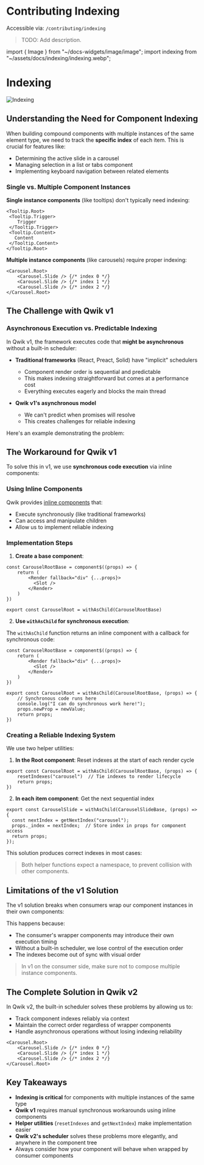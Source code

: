 # Contributing Indexing

Accessible via: `/contributing/indexing`

> TODO: Add description.

import { Image } from "~/docs-widgets/image/image";
import indexing from "~/assets/docs/indexing/indexing.webp";

# Indexing

<Image src={indexing} alt="Indexing" />

## Understanding the Need for Component Indexing

When building compound components with multiple instances of the same element type, we need to track the **specific index** of each item. This is crucial for features like:

- Determining the active slide in a carousel
- Managing selection in a list or tabs component
- Implementing keyboard navigation between related elements

### Single vs. Multiple Component Instances

**Single instance components** (like tooltips) don't typically need indexing:

```tsx
<Tooltip.Root>
 <Tooltip.Trigger>
    Trigger
 </Tooltip.Trigger>
 <Tooltip.Content>
   Content
 </Tooltip.Content>
</Tooltip.Root>
```

**Multiple instance components** (like carousels) require proper indexing:

```tsx
<Carousel.Root>
    <Carousel.Slide /> {/* index 0 */}
    <Carousel.Slide /> {/* index 1 */}
    <Carousel.Slide /> {/* index 2 */}
</Carousel.Root>
```

## The Challenge with Qwik v1

### Asynchronous Execution vs. Predictable Indexing

In Qwik v1, the framework executes code that **might be asynchronous** without a built-in scheduler:

- **Traditional frameworks** (React, Preact, Solid) have "implicit" schedulers
  - Component render order is sequential and predictable
  - This makes indexing straightforward but comes at a performance cost
  - Everything executes eagerly and blocks the main thread

- **Qwik v1's asynchronous model**
  - We can't predict when promises will resolve
  - This creates challenges for reliable indexing

Here's an example demonstrating the problem:

<Showcase name="the-problem" />

## The Workaround for Qwik v1

To solve this in v1, we use **synchronous code execution** via inline components:

### Using Inline Components

Qwik provides [inline components](https://qwik.dev/docs/components/overview/#inline-components) that:
- Execute synchronously (like traditional frameworks)
- Can access and manipulate children
- Allow us to implement reliable indexing

### Implementation Steps

1. **Create a base component**:

```tsx
const CarouselRootBase = component$((props) => {
    return (
        <Render fallback="div" {...props}>
          <Slot />
        </Render>
    )
})

export const CarouselRoot = withAsChild(CarouselRootBase)
```

2. **Use `withAsChild` for synchronous execution**:

The `withAsChild` function returns an inline component with a callback for synchronous code:

```tsx
const CarouselRootBase = component$((props) => {
    return (
        <Render fallback="div" {...props}>
          <Slot />
        </Render>
    )
})

export const CarouselRoot = withAsChild(CarouselRootBase, (props) => {
    // Synchronous code runs here
    console.log("I can do synchronous work here!");
    props.newProp = newValue;
    return props;
})
```

### Creating a Reliable Indexing System

We use two helper utilities:

1. **In the Root component**: Reset indexes at the start of each render cycle

```tsx
export const CarouselRoot = withAsChild(CarouselRootBase, (props) => {
    resetIndexes("carousel")  // Tie indexes to render lifecycle
    return props;
})
```

2. **In each item component**: Get the next sequential index

```tsx
export const CarouselSlide = withAsChild(CarouselSlideBase, (props) => {
  const nextIndex = getNextIndex("carousel");
  props._index = nextIndex;  // Store index in props for component access
  return props;
});
```

This solution produces correct indexes in most cases:

<Showcase name="the-fix" />

> Both helper functions expect a namespace, to prevent collision with other components.

## Limitations of the v1 Solution

The v1 solution breaks when consumers wrap our component instances in their own components:

<Showcase name="wrapped" />

This happens because:
- The consumer's wrapper components may introduce their own execution timing
- Without a built-in scheduler, we lose control of the execution order
- The indexes become out of sync with visual order

> In v1 on the consumer side, make sure not to compose multiple instance components.

## The Complete Solution in Qwik v2

In Qwik v2, the built-in scheduler solves these problems by allowing us to:
- Track component indexes reliably via context
- Maintain the correct order regardless of wrapper components
- Handle asynchronous operations without losing indexing reliability

```tsx
<Carousel.Root>
    <Carousel.Slide /> {/* index 0 */}
    <Carousel.Slide /> {/* index 1 */}
    <Carousel.Slide /> {/* index 2 */}
</Carousel.Root>
```

## Key Takeaways

- **Indexing is critical** for components with multiple instances of the same type
- **Qwik v1** requires manual synchronous workarounds using inline components
- **Helper utilities** (`resetIndexes` and `getNextIndex`) make implementation easier
- **Qwik v2's scheduler** solves these problems more elegantly, and anywhere in the component tree
- Always consider how your component will behave when wrapped by consumer components